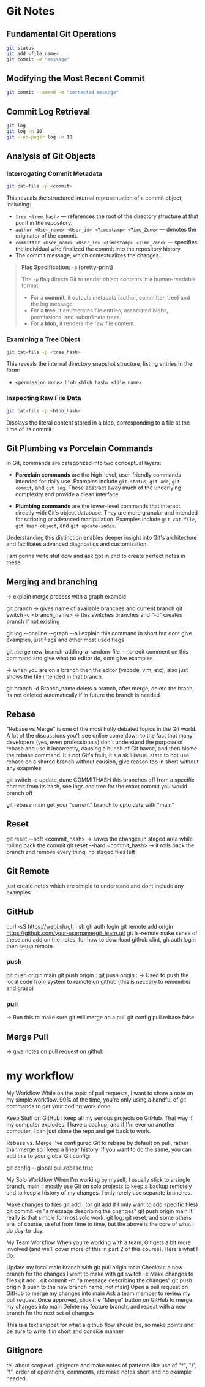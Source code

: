 # Git Notes

## Fundamental Git Operations

```bash
git status
git add <file_name>
git commit -m "message"
```

## Modifying the Most Recent Commit

```bash
git commit --amend -m "corrected message"
```

## Commit Log Retrieval

```bash
git log
git log -n 10
git --no-pager log -n 10
```

## Analysis of Git Objects

### Interrogating Commit Metadata

```bash
git cat-file -p <commit>
```

This reveals the structured internal representation of a commit object, including:

* `tree <tree_hash>` — references the root of the directory structure at that point in the repository.
* `author <User_name> <User_id> <Timestamp> <Time_Zone>` — denotes the originator of the commit.
* `committer <User_name> <User_id> <Timestamp> <Time_Zone>` — specifies the individual who finalized the commit into the repository history.
* The commit message, which contextualizes the changes.

> **Flag Specification: `-p` (pretty-print)**
>
> The `-p` flag directs Git to render object contents in a human-readable format:
>
> * For a **commit**, it outputs metadata (author, committer, tree) and the log message.
> * For a **tree**, it enumerates file entries, associated blobs, permissions, and subordinate trees.
> * For a **blob**, it renders the raw file content.

### Examining a Tree Object

```bash
git cat-file -p <tree_hash>
```

This reveals the internal directory snapshot structure, listing entries in the form:

* `<permission_mode> blob <blob_hash> <file_name>`

### Inspecting Raw File Data

```bash
git cat-file -p <blob_hash>
```

Displays the literal content stored in a blob, corresponding to a file at the time of its commit.


## Git Plumbing vs Porcelain Commands

In Git, commands are categorized into two conceptual layers:

* **Porcelain commands** are the high-level, user-friendly commands intended for daily use. Examples include `git status`, `git add`, `git commit`, and `git log`. These abstract away much of the underlying complexity and provide a clean interface.

* **Plumbing commands** are the lower-level commands that interact directly with Git’s object database. They are more granular and intended for scripting or advanced manipulation. Examples include `git cat-file`, `git hash-object`, and `git update-index`.

Understanding this distinction enables deeper insight into Git's architecture and facilitates advanced diagnostics and customization.

I am gonna write stuf dow and ask gpt in end to create  perfect notes in these 

## Merging and branching
-> explain merge process with a graph example

git branch -> gives name of available branches and current branch
git switch -c <branch_name> -> this switches branches and "-c" creates branch if not existing

git log --oneline --graph --all
explain this command in short but dont give examples, just flags and other most used flags

git merge new-branch-adding-a-random-file --no-edit
comment on this command and give what no editor do, dont give examples

-> when you are on a branch then the editor (vscode, vim, etc), also just shows the file intended in that branch.

git branch -d Branch_name
delets a branch, after merge, delete  the brach, its not deleted automatically if in future the branch is needed

## Rebase
"Rebase vs Merge" is one of the most hotly debated topics in the Git world. A lot of the discussions you'll see online come down to the fact that many developers (yes, even professionals) don't understand the purpose of rebase and use it incorrectly, causing a bunch of Git havoc, and then blame the rebase command.
It's not Git's fault, it's a skill issue.
state to not use rebase on a shared branch without causion, give reason too in short without any exapmles

git switch -c update_dune COMMITHASH
this branches off from a specific commit from its hash, see logs and tree for the exact commit you would branch off

git rebase main
get your "current" branch to upto date with "main"

## Reset
git reset --soft <commit_hash> -> saves the changes in staged area while rolling back the commit
git reset --hard <commit_hash> -> it rolls back the branch and remove every thing, no staged files left

## Git Remote
just create notes which are simple to understand and dont include any examples

## GitHub
curl -sS https://webi.sh/gh | sh
gh auth login
git remote add origin https://github.com/your-username/git_learn.git
git ls-remote
make sense of these and add on the notes, for how to download github clint, gh auth login then setup remote

### push
git push origin main
git push origin <localbranch>:<remotebranch>
git push origin :<remotebranch>
-> Used to push the local code from system to remote on github (this is neccary to remember and grasp)

### pull
-> Run this to make sure git will merge on a pull
git config pull.rebase false

## Merge Pull
-> give notes on pull request on github

# my workflow
My Workflow
While on the topic of pull requests, I want to share a note on my simple workflow. 90% of the time, you're only using a handful of git commands to get your coding work done.

Keep Stuff on GitHub
I keep all my serious projects on GitHub. That way if my computer explodes, I have a backup, and if I'm ever on another computer, I can just clone the repo and get back to work.

Rebase vs. Merge
I've configured Git to rebase by default on pull, rather than merge so I keep a linear history. If you want to do the same, you can add this to your global Git config:

git config --global pull.rebase true

My Solo Workflow
When I'm working by myself, I usually stick to a single branch, main. I mostly use Git on solo projects to keep a backup remotely and to keep a history of my changes. I only rarely use separate branches.

Make changes to files
git add . (or git add <files> if I only want to add specific files)
git commit -m "a message describing the changes"
git push origin main
It really is that simple for most solo work. git log, git reset, and some others are, of course, useful from time to time, but the above is the core of what I do day-to-day.

My Team Workflow
When you're working with a team, Git gets a bit more involved (and we'll cover more of this in part 2 of this course). Here's what I do:

Update my local main branch with git pull origin main
Checkout a new branch for the changes I want to make with git switch -c <branchname>
Make changes to files
git add .
git commit -m "a message describing the changes"
git push origin <branchname> (I push to the new branch name, not main)
Open a pull request on GitHub to merge my changes into main
Ask a team member to review my pull request
Once approved, click the "Merge" button on GitHub to merge my changes into main
Delete my feature branch, and repeat with a new branch for the next set of changes

This is a text snippet for what a github flow should be, so make points and be sure to write it in short and consice manner

## Gitignore

tell about scope of .gitignore
and make notes of patterns like use of "*", "/", "!", order of operations, comments, etc make notes short and no example needed.



